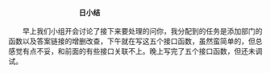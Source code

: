 &emsp;&emsp;&emsp;&emsp;&emsp;&emsp;&emsp;&emsp;&emsp;&emsp;**日小结**
<br></br>
&emsp;&emsp;早上我们小组开会讨论了接下来要处理的问你，我分配到的任务是添加部门的函数以及答案链接的增删改查，下午就在写这五个接口函数，虽然蛮简单的，但总感觉有点不妥，和前面的有些接口关联不上。晚上写完了五个接口函数，但还未调试。